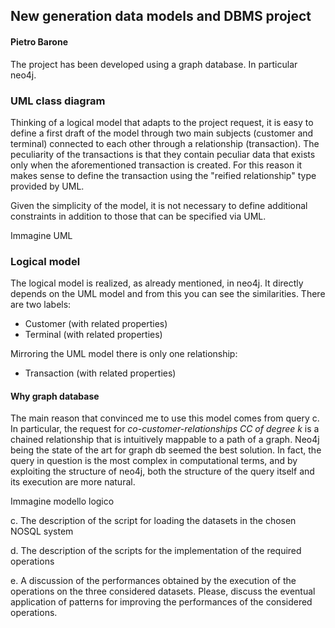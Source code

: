 ## New generation data models and DBMS project

#### Pietro Barone

The project has been developed using a graph database. In particular neo4j.

### UML class diagram

Thinking of a logical model that adapts to the project request, it is easy to define a first draft of the model through two main subjects (customer and terminal) connected to each other through a relationship (transaction). The peculiarity of the transactions is that they contain peculiar data that exists only when the aforementioned transaction is created. For this reason it makes sense to define the transaction using the "reified relationship" type provided by UML.

Given the simplicity of the model, it is not necessary to define additional constraints in addition to those that can be specified via UML.

Immagine UML

### Logical model

The logical model is realized, as already mentioned, in neo4j. It directly depends on the UML model and from this you can see the similarities.
There are two labels:

- Customer (with related properties)
- Terminal (with related properties)
  
Mirroring the UML model there is only one relationship:

- Transaction (with related properties)

#### Why graph database

The main reason that convinced me to use this model comes from query c.
In particular, the request for *co-customer-relationships CC of degree k* is a chained relationship that is intuitively mappable to a path of a graph. Neo4j being the state of the art for graph db seemed the best solution. In fact, the query in question is the most complex in computational terms, and by exploiting the structure of neo4j, both the structure of the query itself and its execution are more natural.

Immagine modello logico

c. The description of the script for loading the datasets in the chosen NOSQL system

d. The description of the scripts for the implementation of the required operations

e. A discussion of the performances obtained by the execution of the operations on the three considered datasets. Please, discuss the eventual application of patterns for improving the performances of the considered operations.
